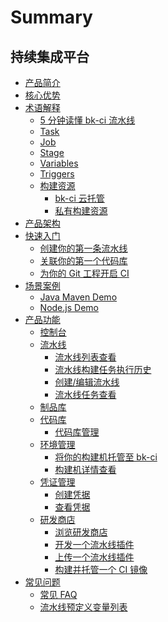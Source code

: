 # Summary

## 持续集成平台
* [产品简介](产品白皮书/产品简介/README.md)
* [核心优势](产品白皮书/产品简介/Advantages.md)
* [术语解释]()
    * [5 分钟读懂 bk-ci 流水线](产品白皮书/Concepts/Learn-pipeline-in-5min.md)
    * [Task](产品白皮书/Concepts/Task.md)
    * [Job](产品白皮书/Concepts/Job.md)
    * [Stage](产品白皮书/Concepts/Stage.md)
    * [Variables](产品白皮书/Concepts/Variables.md)
    * [Triggers](产品白皮书/Concepts/Triggers.md)
    * [构建资源]()
        * [bk-ci 云托管](产品白皮书/Concepts/Resources_hosted.md)
        * [私有构建资源](产品白皮书/Concepts/Resources_self.md)
* [产品架构](产品白皮书/产品简介/Architecture.md)
* [快速入门]()
    * [创建你的第一条流水线](产品白皮书/Quickstarts/Create-your-first-pipeline.md)
    * [关联你的第一个代码库](产品白皮书/Quickstarts/Link-your-first-repo.md)
    * [为你的 Git 工程开启 CI](产品白皮书/Quickstarts/Enable-ci.md)
* [场景案例]()
    * [Java Maven Demo](产品白皮书/Examples/Java-Maven.md)
    * [Node.js Demo](产品白皮书/Examples/Node.md)
* [产品功能]()
    * [控制台](产品白皮书/Services/Console.md)
    * [流水线]()
        * [流水线列表查看](产品白皮书/Services/Pipeline/pipeline-list.md)
        * [流水线构建任务执行历史](产品白皮书/Services/Pipeline/pipeline-history.md)
        * [创建/编辑流水线](产品白皮书/Services/Pipeline/pipeline-edit.md)
        * [流水线任务查看](产品白皮书/Services/Pipeline/pipeline-detail.md)
    * [制品库](产品白皮书/Services/Artifactory/Artifactory.md)
    * [代码库]()
        * [代码库管理](产品白皮书/Services/Repos/repos-link.md)
    * [环境管理]()
        * [将你的构建机托管至 bk-ci](产品白皮书/Services/Resource/bkci-hosted.md)
        * [构建机详情查看](产品白皮书/Services/Resource/host-detail.md)
    * [凭证管理]()
        * [创建凭据](产品白皮书/Services/Ticket/ticket-add.md)
        * [查看凭据](产品白皮书/Services/Ticket/ticket-list.md)
    * [研发商店]()
        * [浏览研发商店](产品白皮书/Services/Store/home.md)
        * [开发一个流水线插件](产品白皮书/Services/Store/start-new-task.md)
        * [上传一个流水线插件](产品白皮书/Services/Store/upload-new-task.md)
        * [构建并托管一个 CI 镜像](产品白皮书/Services/Store/docker-build.md)
* [常见问题]()
    * [常见 FAQ](产品白皮书/FAQS/FAQ.md)
    * [流水线预定义变量列表](产品白皮书/FAQS/Variables.md)
